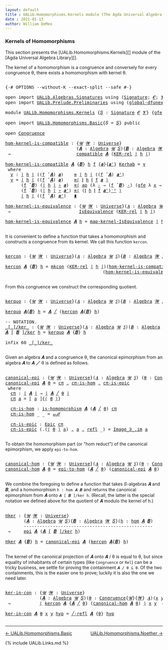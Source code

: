 ```yaml
---
layout: default
title : UALib.Homomorphisms.Kernels module (The Agda Universal Algebra Library)
date : 2021-01-13
author: William DeMeo
---
```


### <a id="kernels-of-homomorphisms">Kernels of Homomorphisms</a>

This section presents the [UALib.Homomorphisms.Kernels][] module of the [Agda Universal Algebra Library][].

The kernel of a homomorphism is a congruence and conversely for every congruence θ, there exists a homomorphism with kernel θ.

<pre class="Agda">

<a id="464" class="Symbol">{-#</a> <a id="468" class="Keyword">OPTIONS</a> <a id="476" class="Pragma">--without-K</a> <a id="488" class="Pragma">--exact-split</a> <a id="502" class="Pragma">--safe</a> <a id="509" class="Symbol">#-}</a>

<a id="514" class="Keyword">open</a> <a id="519" class="Keyword">import</a> <a id="526" href="UALib.Algebras.Signatures.html" class="Module">UALib.Algebras.Signatures</a> <a id="552" class="Keyword">using</a> <a id="558" class="Symbol">(</a><a id="559" href="UALib.Algebras.Signatures.html#1377" class="Function">Signature</a><a id="568" class="Symbol">;</a> <a id="570" href="universes.html#613" class="Generalizable">𝓞</a><a id="571" class="Symbol">;</a> <a id="573" href="universes.html#617" class="Generalizable">𝓥</a><a id="574" class="Symbol">)</a>
<a id="576" class="Keyword">open</a> <a id="581" class="Keyword">import</a> <a id="588" href="UALib.Prelude.Preliminaries.html" class="Module">UALib.Prelude.Preliminaries</a> <a id="616" class="Keyword">using</a> <a id="622" class="Symbol">(</a><a id="623" href="MGS-Subsingleton-Theorems.html#3468" class="Function">global-dfunext</a><a id="637" class="Symbol">)</a>

<a id="640" class="Keyword">module</a> <a id="647" href="UALib.Homomorphisms.Kernels.html" class="Module">UALib.Homomorphisms.Kernels</a> <a id="675" class="Symbol">{</a><a id="676" href="UALib.Homomorphisms.Kernels.html#676" class="Bound">𝑆</a> <a id="678" class="Symbol">:</a> <a id="680" href="UALib.Algebras.Signatures.html#1377" class="Function">Signature</a> <a id="690" href="universes.html#613" class="Generalizable">𝓞</a> <a id="692" href="universes.html#617" class="Generalizable">𝓥</a><a id="693" class="Symbol">}</a> <a id="695" class="Symbol">{</a><a id="696" href="UALib.Homomorphisms.Kernels.html#696" class="Bound">gfe</a> <a id="700" class="Symbol">:</a> <a id="702" href="MGS-Subsingleton-Theorems.html#3468" class="Function">global-dfunext</a><a id="716" class="Symbol">}</a> <a id="718" class="Keyword">where</a>

<a id="725" class="Keyword">open</a> <a id="730" class="Keyword">import</a> <a id="737" href="UALib.Homomorphisms.Basic.html" class="Module">UALib.Homomorphisms.Basic</a><a id="762" class="Symbol">{</a><a id="763" class="Argument">𝑆</a> <a id="765" class="Symbol">=</a> <a id="767" href="UALib.Homomorphisms.Kernels.html#676" class="Bound">𝑆</a><a id="768" class="Symbol">}</a> <a id="770" class="Keyword">public</a>

<a id="778" class="Keyword">open</a> <a id="783" href="UALib.Algebras.Congruences.html#891" class="Module">Congruence</a>

<a id="hom-kernel-is-compatible"></a><a id="795" href="UALib.Homomorphisms.Kernels.html#795" class="Function">hom-kernel-is-compatible</a> <a id="820" class="Symbol">:</a> <a id="822" class="Symbol">{</a><a id="823" href="UALib.Homomorphisms.Kernels.html#823" class="Bound">𝓤</a> <a id="825" href="UALib.Homomorphisms.Kernels.html#825" class="Bound">𝓦</a> <a id="827" class="Symbol">:</a> <a id="829" href="universes.html#551" class="Function">Universe</a><a id="837" class="Symbol">}</a>
                           <a id="866" class="Symbol">(</a><a id="867" href="UALib.Homomorphisms.Kernels.html#867" class="Bound">𝑨</a> <a id="869" class="Symbol">:</a> <a id="871" href="UALib.Algebras.Algebras.html#771" class="Function">Algebra</a> <a id="879" href="UALib.Homomorphisms.Kernels.html#823" class="Bound">𝓤</a> <a id="881" href="UALib.Homomorphisms.Kernels.html#676" class="Bound">𝑆</a><a id="882" class="Symbol">){</a><a id="884" href="UALib.Homomorphisms.Kernels.html#884" class="Bound">𝑩</a> <a id="886" class="Symbol">:</a> <a id="888" href="UALib.Algebras.Algebras.html#771" class="Function">Algebra</a> <a id="896" href="UALib.Homomorphisms.Kernels.html#825" class="Bound">𝓦</a> <a id="898" href="UALib.Homomorphisms.Kernels.html#676" class="Bound">𝑆</a><a id="899" class="Symbol">}(</a><a id="901" href="UALib.Homomorphisms.Kernels.html#901" class="Bound">h</a> <a id="903" class="Symbol">:</a> <a id="905" href="UALib.Homomorphisms.Basic.html#1984" class="Function">hom</a> <a id="909" href="UALib.Homomorphisms.Kernels.html#867" class="Bound">𝑨</a> <a id="911" href="UALib.Homomorphisms.Kernels.html#884" class="Bound">𝑩</a><a id="912" class="Symbol">)</a>
 <a id="915" class="Symbol">→</a>                         <a id="941" href="UALib.Algebras.Algebras.html#5416" class="Function">compatible</a> <a id="952" href="UALib.Homomorphisms.Kernels.html#867" class="Bound">𝑨</a> <a id="954" class="Symbol">(</a><a id="955" href="UALib.Relations.Binary.html#1537" class="Function">KER-rel</a> <a id="963" href="UALib.Prelude.Preliminaries.html#11659" class="Function Operator">∣</a> <a id="965" href="UALib.Homomorphisms.Kernels.html#901" class="Bound">h</a> <a id="967" href="UALib.Prelude.Preliminaries.html#11659" class="Function Operator">∣</a><a id="968" class="Symbol">)</a>

<a id="971" href="UALib.Homomorphisms.Kernels.html#795" class="Function">hom-kernel-is-compatible</a> <a id="996" href="UALib.Homomorphisms.Kernels.html#996" class="Bound">𝑨</a> <a id="998" class="Symbol">{</a><a id="999" href="UALib.Homomorphisms.Kernels.html#999" class="Bound">𝑩</a><a id="1000" class="Symbol">}</a> <a id="1002" href="UALib.Homomorphisms.Kernels.html#1002" class="Bound">h</a> <a id="1004" href="UALib.Homomorphisms.Kernels.html#1004" class="Bound">f</a> <a id="1006" class="Symbol">{</a><a id="1007" href="UALib.Homomorphisms.Kernels.html#1007" class="Bound">𝒂</a><a id="1008" class="Symbol">}{</a><a id="1010" href="UALib.Homomorphisms.Kernels.html#1010" class="Bound">𝒂&#39;</a><a id="1012" class="Symbol">}</a> <a id="1014" href="UALib.Homomorphisms.Kernels.html#1014" class="Bound">Kerhab</a> <a id="1021" class="Symbol">=</a> <a id="1023" href="UALib.Homomorphisms.Kernels.html#1034" class="Function">γ</a>
 <a id="1026" class="Keyword">where</a>
  <a id="1034" href="UALib.Homomorphisms.Kernels.html#1034" class="Function">γ</a> <a id="1036" class="Symbol">:</a> <a id="1038" href="UALib.Prelude.Preliminaries.html#11659" class="Function Operator">∣</a> <a id="1040" href="UALib.Homomorphisms.Kernels.html#1002" class="Bound">h</a> <a id="1042" href="UALib.Prelude.Preliminaries.html#11659" class="Function Operator">∣</a> <a id="1044" class="Symbol">((</a><a id="1046" href="UALib.Homomorphisms.Kernels.html#1004" class="Bound">f</a> <a id="1048" href="UALib.Algebras.Algebras.html#2921" class="Function Operator">̂</a> <a id="1050" href="UALib.Homomorphisms.Kernels.html#996" class="Bound">𝑨</a><a id="1051" class="Symbol">)</a> <a id="1053" href="UALib.Homomorphisms.Kernels.html#1007" class="Bound">𝒂</a><a id="1054" class="Symbol">)</a>    <a id="1059" href="UALib.Prelude.Preliminaries.html#5556" class="Datatype Operator">≡</a> <a id="1061" href="UALib.Prelude.Preliminaries.html#11659" class="Function Operator">∣</a> <a id="1063" href="UALib.Homomorphisms.Kernels.html#1002" class="Bound">h</a> <a id="1065" href="UALib.Prelude.Preliminaries.html#11659" class="Function Operator">∣</a> <a id="1067" class="Symbol">((</a><a id="1069" href="UALib.Homomorphisms.Kernels.html#1004" class="Bound">f</a> <a id="1071" href="UALib.Algebras.Algebras.html#2921" class="Function Operator">̂</a> <a id="1073" href="UALib.Homomorphisms.Kernels.html#996" class="Bound">𝑨</a><a id="1074" class="Symbol">)</a> <a id="1076" href="UALib.Homomorphisms.Kernels.html#1010" class="Bound">𝒂&#39;</a><a id="1078" class="Symbol">)</a>
  <a id="1082" href="UALib.Homomorphisms.Kernels.html#1034" class="Function">γ</a> <a id="1084" class="Symbol">=</a> <a id="1086" href="UALib.Prelude.Preliminaries.html#11659" class="Function Operator">∣</a> <a id="1088" href="UALib.Homomorphisms.Kernels.html#1002" class="Bound">h</a> <a id="1090" href="UALib.Prelude.Preliminaries.html#11659" class="Function Operator">∣</a> <a id="1092" class="Symbol">((</a><a id="1094" href="UALib.Homomorphisms.Kernels.html#1004" class="Bound">f</a> <a id="1096" href="UALib.Algebras.Algebras.html#2921" class="Function Operator">̂</a> <a id="1098" href="UALib.Homomorphisms.Kernels.html#996" class="Bound">𝑨</a><a id="1099" class="Symbol">)</a> <a id="1101" href="UALib.Homomorphisms.Kernels.html#1007" class="Bound">𝒂</a><a id="1102" class="Symbol">)</a>    <a id="1107" href="MGS-MLTT.html#5997" class="Function Operator">≡⟨</a> <a id="1110" href="UALib.Prelude.Preliminaries.html#11740" class="Function Operator">∥</a> <a id="1112" href="UALib.Homomorphisms.Kernels.html#1002" class="Bound">h</a> <a id="1114" href="UALib.Prelude.Preliminaries.html#11740" class="Function Operator">∥</a> <a id="1116" href="UALib.Homomorphisms.Kernels.html#1004" class="Bound">f</a> <a id="1118" href="UALib.Homomorphisms.Kernels.html#1007" class="Bound">𝒂</a> <a id="1120" href="MGS-MLTT.html#5997" class="Function Operator">⟩</a>
      <a id="1128" class="Symbol">(</a><a id="1129" href="UALib.Homomorphisms.Kernels.html#1004" class="Bound">f</a> <a id="1131" href="UALib.Algebras.Algebras.html#2921" class="Function Operator">̂</a> <a id="1133" href="UALib.Homomorphisms.Kernels.html#999" class="Bound">𝑩</a><a id="1134" class="Symbol">)</a> <a id="1136" class="Symbol">(</a><a id="1137" href="UALib.Prelude.Preliminaries.html#11659" class="Function Operator">∣</a> <a id="1139" href="UALib.Homomorphisms.Kernels.html#1002" class="Bound">h</a> <a id="1141" href="UALib.Prelude.Preliminaries.html#11659" class="Function Operator">∣</a> <a id="1143" href="MGS-MLTT.html#3813" class="Function Operator">∘</a> <a id="1145" href="UALib.Homomorphisms.Kernels.html#1007" class="Bound">𝒂</a><a id="1146" class="Symbol">)</a>  <a id="1149" href="MGS-MLTT.html#5997" class="Function Operator">≡⟨</a> <a id="1152" href="MGS-MLTT.html#6613" class="Function">ap</a> <a id="1155" class="Symbol">(λ</a> <a id="1158" href="UALib.Homomorphisms.Kernels.html#1158" class="Bound">-</a> <a id="1160" class="Symbol">→</a> <a id="1162" class="Symbol">(</a><a id="1163" href="UALib.Homomorphisms.Kernels.html#1004" class="Bound">f</a> <a id="1165" href="UALib.Algebras.Algebras.html#2921" class="Function Operator">̂</a> <a id="1167" href="UALib.Homomorphisms.Kernels.html#999" class="Bound">𝑩</a><a id="1168" class="Symbol">)</a> <a id="1170" href="UALib.Homomorphisms.Kernels.html#1158" class="Bound">-</a><a id="1171" class="Symbol">)</a> <a id="1173" class="Symbol">(</a><a id="1174" href="UALib.Homomorphisms.Kernels.html#696" class="Bound">gfe</a> <a id="1178" class="Symbol">λ</a> <a id="1180" href="UALib.Homomorphisms.Kernels.html#1180" class="Bound">x</a> <a id="1182" class="Symbol">→</a> <a id="1184" href="UALib.Homomorphisms.Kernels.html#1014" class="Bound">Kerhab</a> <a id="1191" href="UALib.Homomorphisms.Kernels.html#1180" class="Bound">x</a><a id="1192" class="Symbol">)</a> <a id="1194" href="MGS-MLTT.html#5997" class="Function Operator">⟩</a>
      <a id="1202" class="Symbol">(</a><a id="1203" href="UALib.Homomorphisms.Kernels.html#1004" class="Bound">f</a> <a id="1205" href="UALib.Algebras.Algebras.html#2921" class="Function Operator">̂</a> <a id="1207" href="UALib.Homomorphisms.Kernels.html#999" class="Bound">𝑩</a><a id="1208" class="Symbol">)</a> <a id="1210" class="Symbol">(</a><a id="1211" href="UALib.Prelude.Preliminaries.html#11659" class="Function Operator">∣</a> <a id="1213" href="UALib.Homomorphisms.Kernels.html#1002" class="Bound">h</a> <a id="1215" href="UALib.Prelude.Preliminaries.html#11659" class="Function Operator">∣</a> <a id="1217" href="MGS-MLTT.html#3813" class="Function Operator">∘</a> <a id="1219" href="UALib.Homomorphisms.Kernels.html#1010" class="Bound">𝒂&#39;</a><a id="1221" class="Symbol">)</a> <a id="1223" href="MGS-MLTT.html#5997" class="Function Operator">≡⟨</a> <a id="1226" class="Symbol">(</a><a id="1227" href="UALib.Prelude.Preliminaries.html#11740" class="Function Operator">∥</a> <a id="1229" href="UALib.Homomorphisms.Kernels.html#1002" class="Bound">h</a> <a id="1231" href="UALib.Prelude.Preliminaries.html#11740" class="Function Operator">∥</a> <a id="1233" href="UALib.Homomorphisms.Kernels.html#1004" class="Bound">f</a> <a id="1235" href="UALib.Homomorphisms.Kernels.html#1010" class="Bound">𝒂&#39;</a><a id="1237" class="Symbol">)</a><a id="1238" href="MGS-MLTT.html#6125" class="Function Operator">⁻¹</a> <a id="1241" href="MGS-MLTT.html#5997" class="Function Operator">⟩</a>
      <a id="1249" href="UALib.Prelude.Preliminaries.html#11659" class="Function Operator">∣</a> <a id="1251" href="UALib.Homomorphisms.Kernels.html#1002" class="Bound">h</a> <a id="1253" href="UALib.Prelude.Preliminaries.html#11659" class="Function Operator">∣</a> <a id="1255" class="Symbol">((</a><a id="1257" href="UALib.Homomorphisms.Kernels.html#1004" class="Bound">f</a> <a id="1259" href="UALib.Algebras.Algebras.html#2921" class="Function Operator">̂</a> <a id="1261" href="UALib.Homomorphisms.Kernels.html#996" class="Bound">𝑨</a><a id="1262" class="Symbol">)</a> <a id="1264" href="UALib.Homomorphisms.Kernels.html#1010" class="Bound">𝒂&#39;</a><a id="1266" class="Symbol">)</a>   <a id="1270" href="MGS-MLTT.html#6079" class="Function Operator">∎</a>

<a id="hom-kernel-is-equivalence"></a><a id="1273" href="UALib.Homomorphisms.Kernels.html#1273" class="Function">hom-kernel-is-equivalence</a> <a id="1299" class="Symbol">:</a> <a id="1301" class="Symbol">{</a><a id="1302" href="UALib.Homomorphisms.Kernels.html#1302" class="Bound">𝓤</a> <a id="1304" href="UALib.Homomorphisms.Kernels.html#1304" class="Bound">𝓦</a> <a id="1306" class="Symbol">:</a> <a id="1308" href="universes.html#551" class="Function">Universe</a><a id="1316" class="Symbol">}(</a><a id="1318" href="UALib.Homomorphisms.Kernels.html#1318" class="Bound">𝑨</a> <a id="1320" class="Symbol">:</a> <a id="1322" href="UALib.Algebras.Algebras.html#771" class="Function">Algebra</a> <a id="1330" href="UALib.Homomorphisms.Kernels.html#1302" class="Bound">𝓤</a> <a id="1332" href="UALib.Homomorphisms.Kernels.html#676" class="Bound">𝑆</a><a id="1333" class="Symbol">){</a><a id="1335" href="UALib.Homomorphisms.Kernels.html#1335" class="Bound">𝑩</a> <a id="1337" class="Symbol">:</a> <a id="1339" href="UALib.Algebras.Algebras.html#771" class="Function">Algebra</a> <a id="1347" href="UALib.Homomorphisms.Kernels.html#1304" class="Bound">𝓦</a> <a id="1349" href="UALib.Homomorphisms.Kernels.html#676" class="Bound">𝑆</a><a id="1350" class="Symbol">}(</a><a id="1352" href="UALib.Homomorphisms.Kernels.html#1352" class="Bound">h</a> <a id="1354" class="Symbol">:</a> <a id="1356" href="UALib.Homomorphisms.Basic.html#1984" class="Function">hom</a> <a id="1360" href="UALib.Homomorphisms.Kernels.html#1318" class="Bound">𝑨</a> <a id="1362" href="UALib.Homomorphisms.Kernels.html#1335" class="Bound">𝑩</a><a id="1363" class="Symbol">)</a>
 <a id="1366" class="Symbol">→</a>                          <a id="1393" href="UALib.Relations.Quotients.html#1808" class="Record">IsEquivalence</a> <a id="1407" class="Symbol">(</a><a id="1408" href="UALib.Relations.Binary.html#1537" class="Function">KER-rel</a> <a id="1416" href="UALib.Prelude.Preliminaries.html#11659" class="Function Operator">∣</a> <a id="1418" href="UALib.Homomorphisms.Kernels.html#1352" class="Bound">h</a> <a id="1420" href="UALib.Prelude.Preliminaries.html#11659" class="Function Operator">∣</a><a id="1421" class="Symbol">)</a>

<a id="1424" href="UALib.Homomorphisms.Kernels.html#1273" class="Function">hom-kernel-is-equivalence</a> <a id="1450" href="UALib.Homomorphisms.Kernels.html#1450" class="Bound">𝑨</a> <a id="1452" href="UALib.Homomorphisms.Kernels.html#1452" class="Bound">h</a> <a id="1454" class="Symbol">=</a> <a id="1456" href="UALib.Relations.Quotients.html#2254" class="Function">map-kernel-IsEquivalence</a> <a id="1481" href="UALib.Prelude.Preliminaries.html#11659" class="Function Operator">∣</a> <a id="1483" href="UALib.Homomorphisms.Kernels.html#1452" class="Bound">h</a> <a id="1485" href="UALib.Prelude.Preliminaries.html#11659" class="Function Operator">∣</a>

</pre>

It is convenient to define a function that takes a homomorphism and constructs a congruence from its kernel.  We call this function `kercon`.

<pre class="Agda">

<a id="kercon"></a><a id="1657" href="UALib.Homomorphisms.Kernels.html#1657" class="Function">kercon</a> <a id="1664" class="Symbol">:</a> <a id="1666" class="Symbol">{</a><a id="1667" href="UALib.Homomorphisms.Kernels.html#1667" class="Bound">𝓤</a> <a id="1669" href="UALib.Homomorphisms.Kernels.html#1669" class="Bound">𝓦</a> <a id="1671" class="Symbol">:</a> <a id="1673" href="universes.html#551" class="Function">Universe</a><a id="1681" class="Symbol">}(</a><a id="1683" href="UALib.Homomorphisms.Kernels.html#1683" class="Bound">𝑨</a> <a id="1685" class="Symbol">:</a> <a id="1687" href="UALib.Algebras.Algebras.html#771" class="Function">Algebra</a> <a id="1695" href="UALib.Homomorphisms.Kernels.html#1667" class="Bound">𝓤</a> <a id="1697" href="UALib.Homomorphisms.Kernels.html#676" class="Bound">𝑆</a><a id="1698" class="Symbol">){</a><a id="1700" href="UALib.Homomorphisms.Kernels.html#1700" class="Bound">𝑩</a> <a id="1702" class="Symbol">:</a> <a id="1704" href="UALib.Algebras.Algebras.html#771" class="Function">Algebra</a> <a id="1712" href="UALib.Homomorphisms.Kernels.html#1669" class="Bound">𝓦</a> <a id="1714" href="UALib.Homomorphisms.Kernels.html#676" class="Bound">𝑆</a><a id="1715" class="Symbol">}(</a><a id="1717" href="UALib.Homomorphisms.Kernels.html#1717" class="Bound">h</a> <a id="1719" class="Symbol">:</a> <a id="1721" href="UALib.Homomorphisms.Basic.html#1984" class="Function">hom</a> <a id="1725" href="UALib.Homomorphisms.Kernels.html#1683" class="Bound">𝑨</a> <a id="1727" href="UALib.Homomorphisms.Kernels.html#1700" class="Bound">𝑩</a><a id="1728" class="Symbol">)</a> <a id="1730" class="Symbol">→</a> <a id="1732" href="UALib.Algebras.Congruences.html#891" class="Record">Congruence</a> <a id="1743" href="UALib.Homomorphisms.Kernels.html#1683" class="Bound">𝑨</a>

<a id="1746" href="UALib.Homomorphisms.Kernels.html#1657" class="Function">kercon</a> <a id="1753" href="UALib.Homomorphisms.Kernels.html#1753" class="Bound">𝑨</a> <a id="1755" class="Symbol">{</a><a id="1756" href="UALib.Homomorphisms.Kernels.html#1756" class="Bound">𝑩</a><a id="1757" class="Symbol">}</a> <a id="1759" href="UALib.Homomorphisms.Kernels.html#1759" class="Bound">h</a> <a id="1761" class="Symbol">=</a> <a id="1763" href="UALib.Algebras.Congruences.html#970" class="InductiveConstructor">mkcon</a> <a id="1769" class="Symbol">(</a><a id="1770" href="UALib.Relations.Binary.html#1537" class="Function">KER-rel</a> <a id="1778" href="UALib.Prelude.Preliminaries.html#11659" class="Function Operator">∣</a> <a id="1780" href="UALib.Homomorphisms.Kernels.html#1759" class="Bound">h</a> <a id="1782" href="UALib.Prelude.Preliminaries.html#11659" class="Function Operator">∣</a><a id="1783" class="Symbol">)(</a><a id="1785" href="UALib.Homomorphisms.Kernels.html#795" class="Function">hom-kernel-is-compatible</a> <a id="1810" href="UALib.Homomorphisms.Kernels.html#1753" class="Bound">𝑨</a> <a id="1812" class="Symbol">{</a><a id="1813" href="UALib.Homomorphisms.Kernels.html#1756" class="Bound">𝑩</a><a id="1814" class="Symbol">}</a> <a id="1816" href="UALib.Homomorphisms.Kernels.html#1759" class="Bound">h</a><a id="1817" class="Symbol">)</a>
                                     <a id="1856" class="Symbol">(</a><a id="1857" href="UALib.Homomorphisms.Kernels.html#1273" class="Function">hom-kernel-is-equivalence</a> <a id="1883" href="UALib.Homomorphisms.Kernels.html#1753" class="Bound">𝑨</a> <a id="1885" class="Symbol">{</a><a id="1886" href="UALib.Homomorphisms.Kernels.html#1756" class="Bound">𝑩</a><a id="1887" class="Symbol">}</a> <a id="1889" href="UALib.Homomorphisms.Kernels.html#1759" class="Bound">h</a><a id="1890" class="Symbol">)</a>

</pre>

From this congruence we construct the corresponding quotient.

<pre class="Agda">

<a id="kerquo"></a><a id="1982" href="UALib.Homomorphisms.Kernels.html#1982" class="Function">kerquo</a> <a id="1989" class="Symbol">:</a> <a id="1991" class="Symbol">{</a><a id="1992" href="UALib.Homomorphisms.Kernels.html#1992" class="Bound">𝓤</a> <a id="1994" href="UALib.Homomorphisms.Kernels.html#1994" class="Bound">𝓦</a> <a id="1996" class="Symbol">:</a> <a id="1998" href="universes.html#551" class="Function">Universe</a><a id="2006" class="Symbol">}(</a><a id="2008" href="UALib.Homomorphisms.Kernels.html#2008" class="Bound">𝑨</a> <a id="2010" class="Symbol">:</a> <a id="2012" href="UALib.Algebras.Algebras.html#771" class="Function">Algebra</a> <a id="2020" href="UALib.Homomorphisms.Kernels.html#1992" class="Bound">𝓤</a> <a id="2022" href="UALib.Homomorphisms.Kernels.html#676" class="Bound">𝑆</a><a id="2023" class="Symbol">){</a><a id="2025" href="UALib.Homomorphisms.Kernels.html#2025" class="Bound">𝑩</a> <a id="2027" class="Symbol">:</a> <a id="2029" href="UALib.Algebras.Algebras.html#771" class="Function">Algebra</a> <a id="2037" href="UALib.Homomorphisms.Kernels.html#1994" class="Bound">𝓦</a> <a id="2039" href="UALib.Homomorphisms.Kernels.html#676" class="Bound">𝑆</a><a id="2040" class="Symbol">}(</a><a id="2042" href="UALib.Homomorphisms.Kernels.html#2042" class="Bound">h</a> <a id="2044" class="Symbol">:</a> <a id="2046" href="UALib.Homomorphisms.Basic.html#1984" class="Function">hom</a> <a id="2050" href="UALib.Homomorphisms.Kernels.html#2008" class="Bound">𝑨</a> <a id="2052" href="UALib.Homomorphisms.Kernels.html#2025" class="Bound">𝑩</a><a id="2053" class="Symbol">)</a> <a id="2055" class="Symbol">→</a> <a id="2057" href="UALib.Algebras.Algebras.html#771" class="Function">Algebra</a> <a id="2065" class="Symbol">(</a><a id="2066" href="UALib.Homomorphisms.Kernels.html#1992" class="Bound">𝓤</a> <a id="2068" href="Agda.Primitive.html#636" class="Function Operator">⊔</a> <a id="2070" href="UALib.Homomorphisms.Kernels.html#1994" class="Bound">𝓦</a> <a id="2072" href="universes.html#527" class="Function Operator">⁺</a><a id="2073" class="Symbol">)</a> <a id="2075" href="UALib.Homomorphisms.Kernels.html#676" class="Bound">𝑆</a>

<a id="2078" href="UALib.Homomorphisms.Kernels.html#1982" class="Function">kerquo</a> <a id="2085" href="UALib.Homomorphisms.Kernels.html#2085" class="Bound">𝑨</a><a id="2086" class="Symbol">{</a><a id="2087" href="UALib.Homomorphisms.Kernels.html#2087" class="Bound">𝑩</a><a id="2088" class="Symbol">}</a> <a id="2090" href="UALib.Homomorphisms.Kernels.html#2090" class="Bound">h</a> <a id="2092" class="Symbol">=</a> <a id="2094" href="UALib.Homomorphisms.Kernels.html#2085" class="Bound">𝑨</a> <a id="2096" href="UALib.Algebras.Congruences.html#3100" class="Function Operator">╱</a> <a id="2098" class="Symbol">(</a><a id="2099" href="UALib.Homomorphisms.Kernels.html#1657" class="Function">kercon</a> <a id="2106" href="UALib.Homomorphisms.Kernels.html#2085" class="Bound">𝑨</a><a id="2107" class="Symbol">{</a><a id="2108" href="UALib.Homomorphisms.Kernels.html#2087" class="Bound">𝑩</a><a id="2109" class="Symbol">}</a> <a id="2111" href="UALib.Homomorphisms.Kernels.html#2090" class="Bound">h</a><a id="2112" class="Symbol">)</a>

<a id="2115" class="Comment">-- NOTATION.</a>
<a id="_[_]/ker_"></a><a id="2128" href="UALib.Homomorphisms.Kernels.html#2128" class="Function Operator">_[_]/ker_</a> <a id="2138" class="Symbol">:</a> <a id="2140" class="Symbol">{</a><a id="2141" href="UALib.Homomorphisms.Kernels.html#2141" class="Bound">𝓤</a> <a id="2143" href="UALib.Homomorphisms.Kernels.html#2143" class="Bound">𝓦</a> <a id="2145" class="Symbol">:</a> <a id="2147" href="universes.html#551" class="Function">Universe</a><a id="2155" class="Symbol">}(</a><a id="2157" href="UALib.Homomorphisms.Kernels.html#2157" class="Bound">𝑨</a> <a id="2159" class="Symbol">:</a> <a id="2161" href="UALib.Algebras.Algebras.html#771" class="Function">Algebra</a> <a id="2169" href="UALib.Homomorphisms.Kernels.html#2141" class="Bound">𝓤</a> <a id="2171" href="UALib.Homomorphisms.Kernels.html#676" class="Bound">𝑆</a><a id="2172" class="Symbol">)(</a><a id="2174" href="UALib.Homomorphisms.Kernels.html#2174" class="Bound">𝑩</a> <a id="2176" class="Symbol">:</a> <a id="2178" href="UALib.Algebras.Algebras.html#771" class="Function">Algebra</a> <a id="2186" href="UALib.Homomorphisms.Kernels.html#2143" class="Bound">𝓦</a> <a id="2188" href="UALib.Homomorphisms.Kernels.html#676" class="Bound">𝑆</a><a id="2189" class="Symbol">)(</a><a id="2191" href="UALib.Homomorphisms.Kernels.html#2191" class="Bound">h</a> <a id="2193" class="Symbol">:</a> <a id="2195" href="UALib.Homomorphisms.Basic.html#1984" class="Function">hom</a> <a id="2199" href="UALib.Homomorphisms.Kernels.html#2157" class="Bound">𝑨</a> <a id="2201" href="UALib.Homomorphisms.Kernels.html#2174" class="Bound">𝑩</a><a id="2202" class="Symbol">)</a> <a id="2204" class="Symbol">→</a> <a id="2206" href="UALib.Algebras.Algebras.html#771" class="Function">Algebra</a> <a id="2214" class="Symbol">(</a><a id="2215" href="UALib.Homomorphisms.Kernels.html#2141" class="Bound">𝓤</a> <a id="2217" href="Agda.Primitive.html#636" class="Function Operator">⊔</a> <a id="2219" href="UALib.Homomorphisms.Kernels.html#2143" class="Bound">𝓦</a> <a id="2221" href="universes.html#527" class="Function Operator">⁺</a><a id="2222" class="Symbol">)</a> <a id="2224" href="UALib.Homomorphisms.Kernels.html#676" class="Bound">𝑆</a>
<a id="2226" href="UALib.Homomorphisms.Kernels.html#2226" class="Bound">𝑨</a> <a id="2228" href="UALib.Homomorphisms.Kernels.html#2128" class="Function Operator">[</a> <a id="2230" href="UALib.Homomorphisms.Kernels.html#2230" class="Bound">𝑩</a> <a id="2232" href="UALib.Homomorphisms.Kernels.html#2128" class="Function Operator">]/ker</a> <a id="2238" href="UALib.Homomorphisms.Kernels.html#2238" class="Bound">h</a> <a id="2240" class="Symbol">=</a> <a id="2242" href="UALib.Homomorphisms.Kernels.html#1982" class="Function">kerquo</a> <a id="2249" href="UALib.Homomorphisms.Kernels.html#2226" class="Bound">𝑨</a> <a id="2251" class="Symbol">{</a><a id="2252" href="UALib.Homomorphisms.Kernels.html#2230" class="Bound">𝑩</a><a id="2253" class="Symbol">}</a> <a id="2255" href="UALib.Homomorphisms.Kernels.html#2238" class="Bound">h</a>

<a id="2258" class="Keyword">infix</a> <a id="2264" class="Number">60</a> <a id="2267" href="UALib.Homomorphisms.Kernels.html#2128" class="Function Operator">_[_]/ker_</a>

</pre>

Given an algebra 𝑨 and a congruence θ, the canonical epimorphism from an algebra 𝑨 to 𝑨 ╱ θ is defined as follows.

<pre class="Agda">

<a id="canonical-epi"></a><a id="2420" href="UALib.Homomorphisms.Kernels.html#2420" class="Function">canonical-epi</a> <a id="2434" class="Symbol">:</a> <a id="2436" class="Symbol">{</a><a id="2437" href="UALib.Homomorphisms.Kernels.html#2437" class="Bound">𝓤</a> <a id="2439" href="UALib.Homomorphisms.Kernels.html#2439" class="Bound">𝓦</a> <a id="2441" class="Symbol">:</a> <a id="2443" href="universes.html#551" class="Function">Universe</a><a id="2451" class="Symbol">}(</a><a id="2453" href="UALib.Homomorphisms.Kernels.html#2453" class="Bound">𝑨</a> <a id="2455" class="Symbol">:</a> <a id="2457" href="UALib.Algebras.Algebras.html#771" class="Function">Algebra</a> <a id="2465" href="UALib.Homomorphisms.Kernels.html#2437" class="Bound">𝓤</a> <a id="2467" href="UALib.Homomorphisms.Kernels.html#676" class="Bound">𝑆</a><a id="2468" class="Symbol">)</a> <a id="2470" class="Symbol">(</a><a id="2471" href="UALib.Homomorphisms.Kernels.html#2471" class="Bound">θ</a> <a id="2473" class="Symbol">:</a> <a id="2475" href="UALib.Algebras.Congruences.html#891" class="Record">Congruence</a><a id="2485" class="Symbol">{</a><a id="2486" href="UALib.Homomorphisms.Kernels.html#2437" class="Bound">𝓤</a><a id="2487" class="Symbol">}{</a><a id="2489" href="UALib.Homomorphisms.Kernels.html#2439" class="Bound">𝓦</a><a id="2490" class="Symbol">}</a> <a id="2492" href="UALib.Homomorphisms.Kernels.html#2453" class="Bound">𝑨</a><a id="2493" class="Symbol">)</a> <a id="2495" class="Symbol">→</a> <a id="2497" href="UALib.Homomorphisms.Basic.html#2667" class="Function">epi</a> <a id="2501" href="UALib.Homomorphisms.Kernels.html#2453" class="Bound">𝑨</a> <a id="2503" class="Symbol">(</a><a id="2504" href="UALib.Homomorphisms.Kernels.html#2453" class="Bound">𝑨</a> <a id="2506" href="UALib.Algebras.Congruences.html#3100" class="Function Operator">╱</a> <a id="2508" href="UALib.Homomorphisms.Kernels.html#2471" class="Bound">θ</a><a id="2509" class="Symbol">)</a>
<a id="2511" href="UALib.Homomorphisms.Kernels.html#2420" class="Function">canonical-epi</a> <a id="2525" href="UALib.Homomorphisms.Kernels.html#2525" class="Bound">𝑨</a> <a id="2527" href="UALib.Homomorphisms.Kernels.html#2527" class="Bound">θ</a> <a id="2529" class="Symbol">=</a> <a id="2531" href="UALib.Homomorphisms.Kernels.html#2568" class="Function">cπ</a> <a id="2534" href="UALib.Prelude.Preliminaries.html#5665" class="InductiveConstructor Operator">,</a> <a id="2536" href="UALib.Homomorphisms.Kernels.html#2616" class="Function">cπ-is-hom</a> <a id="2546" href="UALib.Prelude.Preliminaries.html#5665" class="InductiveConstructor Operator">,</a> <a id="2548" href="UALib.Homomorphisms.Kernels.html#2683" class="Function">cπ-is-epic</a>
 <a id="2560" class="Keyword">where</a>
  <a id="2568" href="UALib.Homomorphisms.Kernels.html#2568" class="Function">cπ</a> <a id="2571" class="Symbol">:</a> <a id="2573" href="UALib.Prelude.Preliminaries.html#11659" class="Function Operator">∣</a> <a id="2575" href="UALib.Homomorphisms.Kernels.html#2525" class="Bound">𝑨</a> <a id="2577" href="UALib.Prelude.Preliminaries.html#11659" class="Function Operator">∣</a> <a id="2579" class="Symbol">→</a> <a id="2581" href="UALib.Prelude.Preliminaries.html#11659" class="Function Operator">∣</a> <a id="2583" href="UALib.Homomorphisms.Kernels.html#2525" class="Bound">𝑨</a> <a id="2585" href="UALib.Algebras.Congruences.html#3100" class="Function Operator">╱</a> <a id="2587" href="UALib.Homomorphisms.Kernels.html#2527" class="Bound">θ</a> <a id="2589" href="UALib.Prelude.Preliminaries.html#11659" class="Function Operator">∣</a>
  <a id="2593" href="UALib.Homomorphisms.Kernels.html#2568" class="Function">cπ</a> <a id="2596" href="UALib.Homomorphisms.Kernels.html#2596" class="Bound">a</a> <a id="2598" class="Symbol">=</a> <a id="2600" href="UALib.Relations.Quotients.html#3832" class="Function Operator">⟦</a> <a id="2602" href="UALib.Homomorphisms.Kernels.html#2596" class="Bound">a</a> <a id="2604" href="UALib.Relations.Quotients.html#3832" class="Function Operator">⟧</a><a id="2605" class="Symbol">{</a><a id="2606" href="UALib.Algebras.Congruences.html#985" class="Field Operator">⟨</a> <a id="2608" href="UALib.Homomorphisms.Kernels.html#2527" class="Bound">θ</a> <a id="2610" href="UALib.Algebras.Congruences.html#985" class="Field Operator">⟩</a><a id="2611" class="Symbol">}</a>

  <a id="2616" href="UALib.Homomorphisms.Kernels.html#2616" class="Function">cπ-is-hom</a> <a id="2626" class="Symbol">:</a> <a id="2628" href="UALib.Homomorphisms.Basic.html#1826" class="Function">is-homomorphism</a> <a id="2644" href="UALib.Homomorphisms.Kernels.html#2525" class="Bound">𝑨</a> <a id="2646" class="Symbol">(</a><a id="2647" href="UALib.Homomorphisms.Kernels.html#2525" class="Bound">𝑨</a> <a id="2649" href="UALib.Algebras.Congruences.html#3100" class="Function Operator">╱</a> <a id="2651" href="UALib.Homomorphisms.Kernels.html#2527" class="Bound">θ</a><a id="2652" class="Symbol">)</a> <a id="2654" href="UALib.Homomorphisms.Kernels.html#2568" class="Function">cπ</a>
  <a id="2659" href="UALib.Homomorphisms.Kernels.html#2616" class="Function">cπ-is-hom</a> <a id="2669" class="Symbol">_</a> <a id="2671" class="Symbol">_</a> <a id="2673" class="Symbol">=</a> <a id="2675" href="UALib.Prelude.Preliminaries.html#5570" class="InductiveConstructor">𝓇ℯ𝒻𝓁</a>

  <a id="2683" href="UALib.Homomorphisms.Kernels.html#2683" class="Function">cπ-is-epic</a> <a id="2694" class="Symbol">:</a> <a id="2696" href="UALib.Prelude.Inverses.html#2353" class="Function">Epic</a> <a id="2701" href="UALib.Homomorphisms.Kernels.html#2568" class="Function">cπ</a>
  <a id="2706" href="UALib.Homomorphisms.Kernels.html#2683" class="Function">cπ-is-epic</a> <a id="2717" class="Symbol">(</a><a id="2718" class="DottedPattern Symbol">.(</a><a id="2720" href="UALib.Algebras.Congruences.html#985" class="DottedPattern Field Operator">⟨</a> <a id="2722" href="UALib.Homomorphisms.Kernels.html#2527" class="DottedPattern Bound">θ</a> <a id="2724" href="UALib.Algebras.Congruences.html#985" class="DottedPattern Field Operator">⟩</a> <a id="2726" href="UALib.Homomorphisms.Kernels.html#2731" class="DottedPattern Bound">a</a><a id="2727" class="DottedPattern Symbol">)</a> <a id="2729" href="UALib.Prelude.Preliminaries.html#5665" class="InductiveConstructor Operator">,</a> <a id="2731" href="UALib.Homomorphisms.Kernels.html#2731" class="Bound">a</a> <a id="2733" href="UALib.Prelude.Preliminaries.html#5665" class="InductiveConstructor Operator">,</a> <a id="2735" href="UALib.Prelude.Preliminaries.html#5592" class="InductiveConstructor">refl</a> <a id="2740" class="Symbol">_)</a> <a id="2743" class="Symbol">=</a> <a id="2745" href="UALib.Prelude.Inverses.html#853" class="InductiveConstructor">Image_∋_.im</a> <a id="2757" href="UALib.Homomorphisms.Kernels.html#2731" class="Bound">a</a>

</pre>

To obtain the homomorphism part (or "hom reduct") of the canonical epimorphism, we apply `epi-to-hom`.

<pre class="Agda">

<a id="canonical-hom"></a><a id="2890" href="UALib.Homomorphisms.Kernels.html#2890" class="Function">canonical-hom</a> <a id="2904" class="Symbol">:</a> <a id="2906" class="Symbol">{</a><a id="2907" href="UALib.Homomorphisms.Kernels.html#2907" class="Bound">𝓤</a> <a id="2909" href="UALib.Homomorphisms.Kernels.html#2909" class="Bound">𝓦</a> <a id="2911" class="Symbol">:</a> <a id="2913" href="universes.html#551" class="Function">Universe</a><a id="2921" class="Symbol">}(</a><a id="2923" href="UALib.Homomorphisms.Kernels.html#2923" class="Bound">𝑨</a> <a id="2925" class="Symbol">:</a> <a id="2927" href="UALib.Algebras.Algebras.html#771" class="Function">Algebra</a> <a id="2935" href="UALib.Homomorphisms.Kernels.html#2907" class="Bound">𝓤</a> <a id="2937" href="UALib.Homomorphisms.Kernels.html#676" class="Bound">𝑆</a><a id="2938" class="Symbol">)(</a><a id="2940" href="UALib.Homomorphisms.Kernels.html#2940" class="Bound">θ</a> <a id="2942" class="Symbol">:</a> <a id="2944" href="UALib.Algebras.Congruences.html#891" class="Record">Congruence</a><a id="2954" class="Symbol">{</a><a id="2955" href="UALib.Homomorphisms.Kernels.html#2907" class="Bound">𝓤</a><a id="2956" class="Symbol">}{</a><a id="2958" href="UALib.Homomorphisms.Kernels.html#2909" class="Bound">𝓦</a><a id="2959" class="Symbol">}</a> <a id="2961" href="UALib.Homomorphisms.Kernels.html#2923" class="Bound">𝑨</a><a id="2962" class="Symbol">)</a> <a id="2964" class="Symbol">→</a> <a id="2966" href="UALib.Homomorphisms.Basic.html#1984" class="Function">hom</a> <a id="2970" href="UALib.Homomorphisms.Kernels.html#2923" class="Bound">𝑨</a> <a id="2972" class="Symbol">(</a><a id="2973" href="UALib.Homomorphisms.Kernels.html#2923" class="Bound">𝑨</a> <a id="2975" href="UALib.Algebras.Congruences.html#3100" class="Function Operator">╱</a> <a id="2977" href="UALib.Homomorphisms.Kernels.html#2940" class="Bound">θ</a><a id="2978" class="Symbol">)</a>
<a id="2980" href="UALib.Homomorphisms.Kernels.html#2890" class="Function">canonical-hom</a> <a id="2994" href="UALib.Homomorphisms.Kernels.html#2994" class="Bound">𝑨</a> <a id="2996" href="UALib.Homomorphisms.Kernels.html#2996" class="Bound">θ</a> <a id="2998" class="Symbol">=</a> <a id="3000" href="UALib.Homomorphisms.Basic.html#3004" class="Function">epi-to-hom</a> <a id="3011" class="Symbol">(</a><a id="3012" href="UALib.Homomorphisms.Kernels.html#2994" class="Bound">𝑨</a> <a id="3014" href="UALib.Algebras.Congruences.html#3100" class="Function Operator">╱</a> <a id="3016" href="UALib.Homomorphisms.Kernels.html#2996" class="Bound">θ</a><a id="3017" class="Symbol">)</a> <a id="3019" class="Symbol">(</a><a id="3020" href="UALib.Homomorphisms.Kernels.html#2420" class="Function">canonical-epi</a> <a id="3034" href="UALib.Homomorphisms.Kernels.html#2994" class="Bound">𝑨</a> <a id="3036" href="UALib.Homomorphisms.Kernels.html#2996" class="Bound">θ</a><a id="3037" class="Symbol">)</a>

</pre>

We combine the foregoing to define a function that takes 𝑆-algebras 𝑨 and 𝑩, and a homomorphism `h : hom 𝑨 𝑩` and returns the canonical epimorphism from 𝑨 onto `𝑨 [ 𝑩 ]/ker h`. (Recall, the latter is the special notation we defined above for the quotient of 𝑨 modulo the kernel of h.)

<pre class="Agda">

<a id="πker"></a><a id="3352" href="UALib.Homomorphisms.Kernels.html#3352" class="Function">πker</a> <a id="3357" class="Symbol">:</a> <a id="3359" class="Symbol">{</a><a id="3360" href="UALib.Homomorphisms.Kernels.html#3360" class="Bound">𝓤</a> <a id="3362" href="UALib.Homomorphisms.Kernels.html#3362" class="Bound">𝓦</a> <a id="3364" class="Symbol">:</a> <a id="3366" href="universes.html#551" class="Function">Universe</a><a id="3374" class="Symbol">}</a>
       <a id="3383" class="Symbol">(</a><a id="3384" href="UALib.Homomorphisms.Kernels.html#3384" class="Bound">𝑨</a> <a id="3386" class="Symbol">:</a> <a id="3388" href="UALib.Algebras.Algebras.html#771" class="Function">Algebra</a> <a id="3396" href="UALib.Homomorphisms.Kernels.html#3360" class="Bound">𝓤</a> <a id="3398" href="UALib.Homomorphisms.Kernels.html#676" class="Bound">𝑆</a><a id="3399" class="Symbol">){</a><a id="3401" href="UALib.Homomorphisms.Kernels.html#3401" class="Bound">𝑩</a> <a id="3403" class="Symbol">:</a> <a id="3405" href="UALib.Algebras.Algebras.html#771" class="Function">Algebra</a> <a id="3413" href="UALib.Homomorphisms.Kernels.html#3362" class="Bound">𝓦</a> <a id="3415" href="UALib.Homomorphisms.Kernels.html#676" class="Bound">𝑆</a><a id="3416" class="Symbol">}(</a><a id="3418" href="UALib.Homomorphisms.Kernels.html#3418" class="Bound">h</a> <a id="3420" class="Symbol">:</a> <a id="3422" href="UALib.Homomorphisms.Basic.html#1984" class="Function">hom</a> <a id="3426" href="UALib.Homomorphisms.Kernels.html#3384" class="Bound">𝑨</a> <a id="3428" href="UALib.Homomorphisms.Kernels.html#3401" class="Bound">𝑩</a><a id="3429" class="Symbol">)</a>
       <a id="3438" class="Comment">-------------------------------------------------</a>
 <a id="3489" class="Symbol">→</a>     <a id="3495" href="UALib.Homomorphisms.Basic.html#2667" class="Function">epi</a> <a id="3499" href="UALib.Homomorphisms.Kernels.html#3384" class="Bound">𝑨</a> <a id="3501" class="Symbol">(</a><a id="3502" href="UALib.Homomorphisms.Kernels.html#3384" class="Bound">𝑨</a> <a id="3504" href="UALib.Homomorphisms.Kernels.html#2128" class="Function Operator">[</a> <a id="3506" href="UALib.Homomorphisms.Kernels.html#3401" class="Bound">𝑩</a> <a id="3508" href="UALib.Homomorphisms.Kernels.html#2128" class="Function Operator">]/ker</a> <a id="3514" href="UALib.Homomorphisms.Kernels.html#3418" class="Bound">h</a><a id="3515" class="Symbol">)</a>

<a id="3518" href="UALib.Homomorphisms.Kernels.html#3352" class="Function">πker</a> <a id="3523" href="UALib.Homomorphisms.Kernels.html#3523" class="Bound">𝑨</a> <a id="3525" class="Symbol">{</a><a id="3526" href="UALib.Homomorphisms.Kernels.html#3526" class="Bound">𝑩</a><a id="3527" class="Symbol">}</a> <a id="3529" href="UALib.Homomorphisms.Kernels.html#3529" class="Bound">h</a> <a id="3531" class="Symbol">=</a> <a id="3533" href="UALib.Homomorphisms.Kernels.html#2420" class="Function">canonical-epi</a> <a id="3547" href="UALib.Homomorphisms.Kernels.html#3523" class="Bound">𝑨</a> <a id="3549" class="Symbol">(</a><a id="3550" href="UALib.Homomorphisms.Kernels.html#1657" class="Function">kercon</a> <a id="3557" href="UALib.Homomorphisms.Kernels.html#3523" class="Bound">𝑨</a><a id="3558" class="Symbol">{</a><a id="3559" href="UALib.Homomorphisms.Kernels.html#3526" class="Bound">𝑩</a><a id="3560" class="Symbol">}</a> <a id="3562" href="UALib.Homomorphisms.Kernels.html#3529" class="Bound">h</a><a id="3563" class="Symbol">)</a>

</pre>


The kernel of the canonical projection of 𝑨 onto 𝑨 / θ is equal to θ, but since equality of inhabitants of certain types (like `Congruence` or `Rel`) can be a tricky business, we settle for proving the containment `𝑨 / θ ⊆ θ`. Of the two containments, this is the easier one to prove; luckily it is also the one we need later.

<pre class="Agda">

<a id="ker-in-con"></a><a id="3921" href="UALib.Homomorphisms.Kernels.html#3921" class="Function">ker-in-con</a> <a id="3932" class="Symbol">:</a> <a id="3934" class="Symbol">{</a><a id="3935" href="UALib.Homomorphisms.Kernels.html#3935" class="Bound">𝓤</a> <a id="3937" href="UALib.Homomorphisms.Kernels.html#3937" class="Bound">𝓦</a> <a id="3939" class="Symbol">:</a> <a id="3941" href="universes.html#551" class="Function">Universe</a><a id="3949" class="Symbol">}</a>
             <a id="3964" class="Symbol">(</a><a id="3965" href="UALib.Homomorphisms.Kernels.html#3965" class="Bound">𝑨</a> <a id="3967" class="Symbol">:</a> <a id="3969" href="UALib.Algebras.Algebras.html#771" class="Function">Algebra</a> <a id="3977" href="UALib.Homomorphisms.Kernels.html#3935" class="Bound">𝓤</a> <a id="3979" href="UALib.Homomorphisms.Kernels.html#676" class="Bound">𝑆</a><a id="3980" class="Symbol">)(</a><a id="3982" href="UALib.Homomorphisms.Kernels.html#3982" class="Bound">θ</a> <a id="3984" class="Symbol">:</a> <a id="3986" href="UALib.Algebras.Congruences.html#891" class="Record">Congruence</a><a id="3996" class="Symbol">{</a><a id="3997" href="UALib.Homomorphisms.Kernels.html#3935" class="Bound">𝓤</a><a id="3998" class="Symbol">}{</a><a id="4000" href="UALib.Homomorphisms.Kernels.html#3937" class="Bound">𝓦</a><a id="4001" class="Symbol">}</a> <a id="4003" href="UALib.Homomorphisms.Kernels.html#3965" class="Bound">𝑨</a><a id="4004" class="Symbol">)(</a><a id="4006" href="UALib.Homomorphisms.Kernels.html#4006" class="Bound">x</a> <a id="4008" href="UALib.Homomorphisms.Kernels.html#4008" class="Bound">y</a> <a id="4010" class="Symbol">:</a> <a id="4012" href="UALib.Prelude.Preliminaries.html#11659" class="Function Operator">∣</a> <a id="4014" href="UALib.Homomorphisms.Kernels.html#3965" class="Bound">𝑨</a> <a id="4016" href="UALib.Prelude.Preliminaries.html#11659" class="Function Operator">∣</a> <a id="4018" class="Symbol">)</a>
 <a id="4021" class="Symbol">→</a>           <a id="4033" href="UALib.Algebras.Congruences.html#985" class="Field Operator">⟨</a> <a id="4035" href="UALib.Homomorphisms.Kernels.html#1657" class="Function">kercon</a> <a id="4042" href="UALib.Homomorphisms.Kernels.html#3965" class="Bound">𝑨</a> <a id="4044" class="Symbol">{</a><a id="4045" href="UALib.Homomorphisms.Kernels.html#3965" class="Bound">𝑨</a> <a id="4047" href="UALib.Algebras.Congruences.html#3100" class="Function Operator">╱</a> <a id="4049" href="UALib.Homomorphisms.Kernels.html#3982" class="Bound">θ</a><a id="4050" class="Symbol">}</a> <a id="4052" class="Symbol">(</a><a id="4053" href="UALib.Homomorphisms.Kernels.html#2890" class="Function">canonical-hom</a> <a id="4067" href="UALib.Homomorphisms.Kernels.html#3965" class="Bound">𝑨</a> <a id="4069" href="UALib.Homomorphisms.Kernels.html#3982" class="Bound">θ</a><a id="4070" class="Symbol">)</a> <a id="4072" href="UALib.Algebras.Congruences.html#985" class="Field Operator">⟩</a> <a id="4074" href="UALib.Homomorphisms.Kernels.html#4006" class="Bound">x</a> <a id="4076" href="UALib.Homomorphisms.Kernels.html#4008" class="Bound">y</a>  <a id="4079" class="Symbol">→</a>  <a id="4082" href="UALib.Algebras.Congruences.html#985" class="Field Operator">⟨</a> <a id="4084" href="UALib.Homomorphisms.Kernels.html#3982" class="Bound">θ</a> <a id="4086" href="UALib.Algebras.Congruences.html#985" class="Field Operator">⟩</a> <a id="4088" href="UALib.Homomorphisms.Kernels.html#4006" class="Bound">x</a> <a id="4090" href="UALib.Homomorphisms.Kernels.html#4008" class="Bound">y</a>

<a id="4093" href="UALib.Homomorphisms.Kernels.html#3921" class="Function">ker-in-con</a> <a id="4104" href="UALib.Homomorphisms.Kernels.html#4104" class="Bound">𝑨</a> <a id="4106" href="UALib.Homomorphisms.Kernels.html#4106" class="Bound">θ</a> <a id="4108" href="UALib.Homomorphisms.Kernels.html#4108" class="Bound">x</a> <a id="4110" href="UALib.Homomorphisms.Kernels.html#4110" class="Bound">y</a> <a id="4112" href="UALib.Homomorphisms.Kernels.html#4112" class="Bound">hyp</a> <a id="4116" class="Symbol">=</a> <a id="4118" href="UALib.Algebras.Congruences.html#3790" class="Function">╱-refl</a> <a id="4125" href="UALib.Homomorphisms.Kernels.html#4104" class="Bound">𝑨</a> <a id="4127" class="Symbol">{</a><a id="4128" href="UALib.Homomorphisms.Kernels.html#4106" class="Bound">θ</a><a id="4129" class="Symbol">}</a> <a id="4131" href="UALib.Homomorphisms.Kernels.html#4112" class="Bound">hyp</a>

</pre>


--------------------------------------

[← UALib.Homomorphisms.Basic](UALib.Homomorphisms.Basic.html)
<span style="float:right;">[UALib.Homomorphisms.Noether →](UALib.Homomorphisms.Noether.html)</span>

{% include UALib.Links.md %}


<!--
θ is contained in the kernel of the canonical projection onto 𝑨 / θ.
con-in-ker : {𝓤 𝓦 : Universe}(𝑨 : Algebra 𝓤 𝑆) (θ : Congruence{𝓤}{𝓦} 𝑨)
 → ∀ x y → (⟨ θ ⟩ x y) → (⟨ (kercon 𝑨 {𝑨 ╱ θ} (canonical-hom{𝓤}{𝓦} 𝑨 θ)) ⟩ x y)
con-in-ker 𝑨 θ x y hyp = γ
 where
  h : hom 𝑨 (𝑨 ╱ θ)
  h = canonical-hom 𝑨 θ

  κ : Congruence 𝑨
  κ = kercon 𝑨 {𝑨 ╱ θ} h

  γ : ⟦ x ⟧ {⟨ θ ⟩}≡ ⟦ y ⟧{⟨ θ ⟩}
  γ = {!!}
-->
